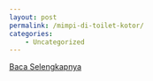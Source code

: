 ```yaml
---
layout: post
permalink: /mimpi-di-toilet-kotor/
categories:
    - Uncategorized
---
```


[Baca Selengkapnya](/04)